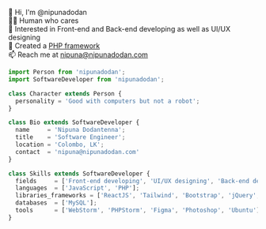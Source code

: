 👋 Hi, I'm @nipunadodan  
🧑🏻 Human who cares  
👀 Interested in Front-end and Back-end developing as well as UI/UX designing  
🙈 Created a [PHP framework](https://github.com/nipunadodan/orange)  
📫 Reach me at nipuna@nipunadodan.com

```js
import Person from 'nipunadodan';
import SoftwareDeveloper from 'nipunadodan';

class Character extends Person {
  personality = 'Good with computers but not a robot';
}

class Bio extends SoftwareDeveloper {
  name     = 'Nipuna Dodantenna';
  title    = 'Software Engineer';
  location = 'Colombo, LK';
  contact  = 'nipuna@nipunadodan.com'
}

class Skills extends SoftwareDeveloper {
  fields     = ['Front-end developing', 'UI/UX designing', 'Back-end developing']
  languages  = ['JavaScript', 'PHP'];
  libraries_frameworks = ['ReactJS', 'Tailwind', 'Bootstrap', 'jQuery', 'Laravel', 'Wordpress'];
  databases  = ['MySQL'];
  tools      = ['WebStorm', 'PHPStorm', 'Figma', 'Photoshop', 'Ubuntu'];
}
```

<!---
nipunadodan/nipunadodan is a ✨ special ✨ repository because its `README.md` (this file) appears on your GitHub profile.
You can click the Preview link to take a look at your changes.
--->
